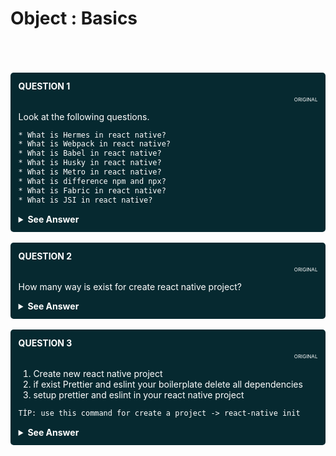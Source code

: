 # Object : Basics


<br/>
<br/>


<!---
  QUESTION 1
  -->

<br/>

<div style="background-color: rgb(6, 41, 48 ); color: white; padding: 2.5%; border-radius: 5px;">

<summary style="font-weight: bold;">QUESTION 1</summary>
<p style="font-size: 8px; text-align: right;">ORIGINAL</p>

Look at the following questions.

```html
* What is Hermes in react native?
* What is Webpack in react native?
* What is Babel in react native?
* What is Husky in react native?
* What is Metro in react native?
* What is difference npm and npx?
* What is Fabric in react native?
* What is JSI in react native?
```


<details>
  
  <summary style="font-weight: bold; cursor: pointer;">See Answer</summary>
  <br/>

* <a href="https://devnot.com/2020/hermes-engine-nedir/ " style="color: white">Read about Hermes</a>
* <a href="https://dev.to/getd/wtf-are-babel-and-webpack-explained-in-2-mins-43be " style="color: white">Read about Babel</a>
* <a href="https://stackoverflow.com/questions/51116811/what-is-metro-bundler-in-react-native" style="color: white">Read About Metro</a>
* <a href="https://medium.com/airbnb-engineering/faster-javascript-builds-with-metro-cfc46d617a1f#" style="color: white">Read About Metro - 2</a>
* <a href="https://www.reactnative.guide/" style="color: white">React Native Guide</a>
* NPM and NPX difference: NPM is a package manager used to install, delete, and update Javascript packages on your machine. NPX is a package executer, and it is used to execute javascript packages directly, without installing them.
* <a href="https://zaferayan.medium.com/react-native-jsi-nedir-yeni-mimari-neler-getiriyor-d055acbc2933" style="color: white">Read about Fabric and JSI </a>
</details>

</div>



<!---
  QUESTION 2
  -->

<br/>

<div style="background-color: rgb(6, 41, 48 ); color: white; padding: 2.5%; border-radius: 5px;">

<summary style="font-weight: bold;">QUESTION 2</summary>
<p style="font-size: 8px; text-align: right;">ORIGINAL</p>

How many way is exist for create react native project?

<details>
  
  <summary style="font-weight: bold; cursor: pointer;">See Answer</summary>
  <br/>


```html
npx create-react-native-app try1
```
This will create react native boilerplate

```html
expo
```
Generally, this method cannot be suggested
```html
npx react-native init
```

</details>

</div>




<!---
  QUESTION 3
  -->

<br/>

<div style="background-color: rgb(6, 41, 48 ); color: white; padding: 2.5%; border-radius: 5px;">

<summary style="font-weight: bold;">QUESTION 3</summary>
<p style="font-size: 8px; text-align: right;">ORIGINAL</p>

1. Create new react native project
2. if exist Prettier and eslint your boilerplate delete all dependencies
3. setup prettier and eslint in your react native project

```html
TİP: use this command for create a project -> react-native init 
```

<details>
  
  <summary style="font-weight: bold; cursor: pointer;">See Answer</summary>
  <br/>


* <a href="https://three29.com/set-up-eslint-and-prettier-for-react-native-projects/">Read Set up Eslint and Prettier</a> 

* <a href="https://enlear.academy/eslint-vs-prettier-57882d0fec1d">Read Difference Eslint And Prettier</a> 



</details>

</div>